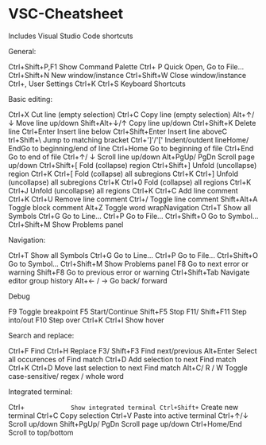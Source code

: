 # VSC-Cheatsheet

Includes Visual Studio Code shortcuts






General: 


Ctrl+Shift+P,F1      Show Command Palette
Ctrl+ P              Quick Open, Go to File...
Ctrl+Shift+N         New window/instance
Ctrl+Shift+W         Close window/instance
Ctrl+,               User Settings
Ctrl+K Ctrl+S        Keyboard Shortcuts



Basic editing:


Ctrl+X               Cut line (empty selection)
Ctrl+C               Copy line (empty selection)
Alt+↑/ ↓             Move line up/down
Shift+Alt+↓/↑        Copy line up/down
Ctrl+Shift+K         Delete line
Ctrl+Enter           Insert line below
Ctrl+Shift+Enter     Insert line aboveC
trl+Shift+\          Jump to matching bracket
Ctrl+']'/'['         Indent/outdent lineHome/ EndGo to beginning/end of line
Ctrl+Home            Go to beginning of file
Ctrl+End             Go to end of file
Ctrl+↑/ ↓            Scroll line up/down
Alt+PgUp/ PgDn       Scroll page up/down
Ctrl+Shift+[         Fold (collapse) region
Ctrl+Shift+]         Unfold (uncollapse) region
Ctrl+K Ctrl+[        Fold (collapse) all subregions
Ctrl+K Ctrl+]        Unfold (uncollapse) all subregions
Ctrl+K Ctrl+0        Fold (collapse) all regions
Ctrl+K Ctrl+J        Unfold (uncollapse) all regions
Ctrl+K Ctrl+C        Add line comment
Ctrl+K Ctrl+U        Remove line comment
Ctrl+/               Toggle line comment
Shift+Alt+A          Toggle block comment
Alt+Z                Toggle word wrapNavigation
Ctrl+T               Show all Symbols
Ctrl+G               Go to Line...
Ctrl+P               Go to File...
Ctrl+Shift+O         Go to Symbol...
Ctrl+Shift+M         Show Problems panel


Navigation:

Ctrl+T               Show all Symbols
Ctrl+G               Go to Line...
Ctrl+P               Go to File...
Ctrl+Shift+O         Go to Symbol...
Ctrl+Shift+M         Show Problems panel
F8                   Go to next error or warning
Shift+F8             Go to previous error or warning
Ctrl+Shift+Tab       Navigate editor group history
Alt+← / →            Go back/ forward


Debug

F9                   Toggle breakpoint
F5                   Start/Continue
Shift+F5             Stop
F11/ Shift+F11       Step into/out
F10                  Step over
Ctrl+K Ctrl+I        Show hover




Search and replace:



Ctrl+F              Find
Ctrl+H              Replace
F3/ Shift+F3        Find next/previous
Alt+Enter           Select all occurences of Find match
Ctrl+D              Add selection to next Find match
Ctrl+K Ctrl+D       Move last selection to next Find match
Alt+C/ R / W        Toggle case-sensitive/ regex / whole word


Integrated terminal:

Ctrl+`             Show integrated terminal
Ctrl+Shift+`       Create new terminal
Ctrl+C             Copy selection
Ctrl+V             Paste into active terminal
Ctrl+↑/↓           Scroll up/down
Shift+PgUp/ PgDn   Scroll page up/down
Ctrl+Home/End      Scroll to top/bottom

